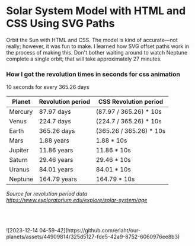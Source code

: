 # Solar System Model with HTML and CSS Using SVG Paths
Orbit the Sun with HTML and CSS. The model is kind of accurate—not really; however, it was fun to make. I learned how SVG offset paths work in the process of making this. Don't bother waiting around to watch Neptune complete a single orbit; that will take approximately 27 minutes.

### How I got the revolution times in seconds for css animation
10 seconds for every 365.26 days

| Planet | Revolution period | CSS Revolution period
| --- | --- | --- |
| Mercury | 87.97 days  | (87.97 / 365.26) * 10s
| Venus   | 224.7 days  | (224.7 / 365.26) * 10s
| Earth   | 365.26 days | (365.26 / 365.26) * 10s
| Mars    | 1.88 years  | 1.88 * 10s
| Jupiter | 11.86 years | 11.86 * 10s
| Saturn  | 29.46 years | 29.46 * 10s
| Uranus  | 84.01 years | 84.01 * 10s
| Neptune | 164.79 years | 164.79 * 10s

*Source for revolution period data https://www.exploratorium.edu/explore/solar-system/age*

<br/>
<br/>
<br/>
![2023-12-14 04-59-42](https://github.com/eriaht/our-planets/assets/44909814/325d5127-fde5-42a9-8752-6060976ee8b3)


